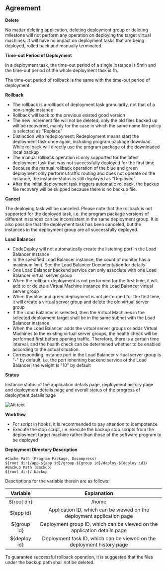 ## Agreement

**Delete**

No matter deleting application, deleting deployment group or deleting milestone will not perform any operation on deploying the target virtual machines. It will have no impact on deployment tasks that are being deployed, rolled back and manually terminated.

**Time-out Period of Deployment**

In a deployment task, the time-out period of a single instance is 5min and the time-out period of the whole deployment task is 1h.

The time-out period of rollback is the same with the time-out period of deployment.

**Rollback**

- The rollback is a rollback of deployment task granularity, not that of a non-single instance
- Rollback will back to the previous existed good version
- The new increment file will not be deleted, only the old files backed up will be recovered, mainly for the case in which the same name file policy is selected as "Replace"
- Distinction with redeployment: Redeployment means start the deployment task once again, including program package download. While rollback will directly use the program package of the downloaded local backup
- The manual rollback operation is only supported for the latest deployment task that was not successfully deployed for the first time
- Because the manual rollback operation of the blue and green deployment only performs traffic routing and does not operate on the instance, the instance status is still displayed as "Deployed".
- After the initial deployment task triggers automatic rollback, the backup file recovery will be skipped because there is no backup file.


**Cancel**

The deploying task will be canceled. Please note that the rollback is not supported for the deployed task, i.e. the program package versions of different instances can be inconsistent in the same deployment group. It is also possible that the deployment task has been canceled, but the instances in the deployment group are all successfully deployed.


**Load Balancer**

- CodeDeploy will not automatically create the listening port in the Load Balancer instance
- In the specified Load Balancer instance, the count of monitor has a maximum limit. See the Load Balancer Documentation for details
- One Load Balancer backend service can only associate with one Load Balancer virtual server group
- When the rollback deployment is not performed for the first time, it will add to or delete a Virtual Machine instance the Load Balancer virtual server group
- When the blue and green deployment is not performed for the first time, it will create a virtual server group and delete the old virtual server group
- If the Load Balancer is selected, then the Virtual Machines in the selected deployment target shall be in the same subnet with the Load Balancer instance
- When the Load Balancer adds the virtual server groups or adds Virtual Machines to the existing virtual server groups, the health check will be performed first before opening traffic. Therefore, there is a certain time interval, and the health check can be determined whether to be enabled according to the actual situation.
- Corresponding instance port in the Load Balancer virtual server group is "-" by default, i.e. the port inheriting backend service of the Load Balancer; the weight is "10" by default


**Status**

Instance status of the application details page, deployment history page and deployment details page and overall status of the progress of deployment details page

![Alt text](https://github.com/jdcloudcom/cn/blob/codedeploy/image/CodeDeploy/operation21.png)


**Workflow**

- For script in hooks, it is recommended to pay attention to idempotence
- Execute the stop script, i.e. execute the backup stop scripts from the deployment target machine rather than those of the software program to be deployed


**Deployment Directory Description**

```
#Cache Path (Program Package, Decompress)
${root dir}/app-${app id}/group-${group id}/deploy-${deploy id}/
#Backup Path (Backup)
${root dir}/.backup
```

Descriptions for the variable therein are as follows:

| Variable      |    Explanation |
| :--------: | :--------:|
| ${root dir}  | /home |
| ${app id}  | Application ID, which can be viewed on the deployment application page |
| ${group id}  | Deployment group ID, which can be viewed on the application details page |
| ${deploy id}  | Deployment task ID, which can be viewed on the deployment history page |

To guarantee successful rollback operation, it is suggested that the files under the backup path shall not be deleted.

